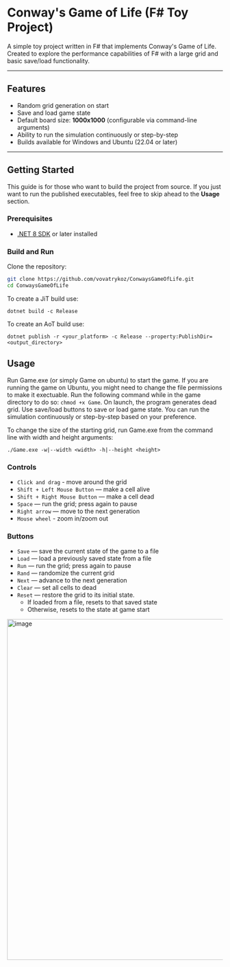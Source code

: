 # Conway's Game of Life (F# Toy Project)

A simple toy project written in F# that implements Conway's Game of Life.  
Created to explore the performance capabilities of F# with a large grid and basic save/load functionality.

---

## Features

- Random grid generation on start  
- Save and load game state  
- Default board size: **1000x1000** (configurable via command-line arguments)  
- Ability to run the simulation continuously or step-by-step  
- Builds available for Windows and Ubuntu (22.04 or later)

---

## Getting Started

This guide is for those who want to build the project from source. If you just want to run the published executables, feel free to skip ahead to the **Usage** section.

### Prerequisites

- [.NET 8 SDK](https://dotnet.microsoft.com/en-us/download/dotnet/8.0) or later installed  

### Build and Run

Clone the repository:

```bash
git clone https://github.com/vovatrykoz/ConwaysGameOfLife.git
cd ConwaysGameOfLife
```

To create a JiT build use:
```
dotnet build -c Release
```

To create an AoT build use:
```
dotnet publish -r <your_platform> -c Release --property:PublishDir=<output_directory>
```

## Usage
Run Game.exe (or simply Game on ubuntu) to start the game. If you are running the game on Ubuntu, you might need to change the file permissions to make it exectuable. Run the following command while in the game directory to do so: `chmod +x Game`. On launch, the program generates dead grid. Use save/load buttons to save or load game state. You can run the simulation continuously or step-by-step based on your preference.

To change the size of the starting grid, run Game.exe from the command line with width and height arguments:
```
./Game.exe -w|--width <width> -h|--height <height>
```

### Controls

- `Click and drag` - move around the grid  
- `Shift + Left Mouse Button` — make a cell alive  
- `Shift + Right Mouse Button` — make a cell dead  
- `Space` — run the grid; press again to pause  
- `Right arrow` — move to the next generation
- `Mouse wheel` - zoom in/zoom out

### Buttons

- `Save` — save the current state of the game to a file  
- `Load` — load a previously saved state from a file  
- `Run` — run the grid; press again to pause  
- `Rand` — randomize the current grid  
- `Next` — advance to the next generation  
- `Clear` — set all cells to dead  
- `Reset` — restore the grid to its initial state.  
  - If loaded from a file, resets to that saved state  
  - Otherwise, resets to the state at game start  

<img width="1023" height="794" alt="image" src="https://github.com/user-attachments/assets/51f07896-6b65-4c30-a920-ba41c3978bb5" />



